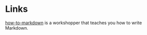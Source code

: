 # Links

[how-to-markdown] is a workshopper that teaches you how to write Markdown.

<!-- My references -->
[how-to-markdown]: //git.io/how-to-markdown
